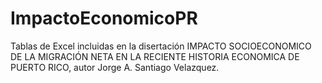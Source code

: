 # ImpactoEconomicoPR
Tablas de Excel incluidas en la disertación IMPACTO SOCIOECONOMICO DE LA MIGRACIÓN NETA EN LA RECIENTE HISTORIA ECONOMICA DE PUERTO RICO, autor Jorge A. Santiago Velazquez.
